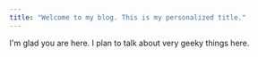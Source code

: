 ```yaml
---
title: "Welcome to my blog. This is my personalized title."
---
```


I'm glad you are here. I plan to talk about very geeky things here.
